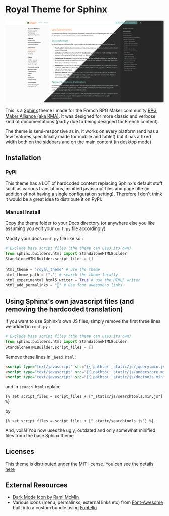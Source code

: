# Royal Theme for Sphinx

![Preview](github_assets/light_dark.png)

This is a [Sphinx](http://www.sphinx-doc.org/en/master/) theme I made for the French RPG Maker community [RPG Maker Alliance (aka RMA)](https://rpgmakeralliance.com). It was designed for more classic and verbose kind of documentations (partly due to being designed for French content). 

The theme is semi-responsive as in, it works on every platform (and has a few features specificially made for mobile and tablet) but it has a fixed width both on the sidebars and on the main content (in desktop mode)

## Installation

### PyPI

This theme has a LOT of hardcoded content replacing Sphinx's default stuff such as various translations, minified javascript files and page title (in addition of not having a single configuration setting). Therefore I don't think it would be a great idea to distribute it on PyPI.

### Manual Install

Copy the theme folder to your Docs directory (or anywhere else you like assuming you edit your `conf.py` file accordingly)

Modify your docs `conf.py` file like so :

```py
# Exclude base script files (the theme can uses its own)
from sphinx.builders.html import StandaloneHTMLBuilder
StandaloneHTMLBuilder.script_files = []

html_theme = 'royal_theme' # use the theme
html_theme_path = ["."] # search the theme locally
html_experimental_html5_writer = True # use the HTML5 writer
html_add_permalinks = "" # use font awesome's links 
```

## Using Sphinx's own javascript files (and removing the hardcoded translation)

If you want to use Sphinx's own JS files, simply remove the first three lines we added in `conf.py` :

```py
# Exclude base script files (the theme can uses its own)
from sphinx.builders.html import StandaloneHTMLBuilder
StandaloneHTMLBuilder.script_files = []
````

Remove these lines in `_head.html` :

```html
<script type="text/javascript" src="{{ pathto('_static/js/jquery.min.js', 1) }}"></script>
<script type="text/javascript" src="{{ pathto('_static/js/underscore.min.js', 1) }}"></script>
<script type="text/javascript" src="{{ pathto('_static/js/doctools.min.js', 1) }}"></script>
```

and in `search.html` replace

```jinja
{% set script_files = script_files + ["_static/js/searchtools.min.js"] %}
```

by 


```jinja
{% set script_files = script_files + ["_static/searchtools.js"] %}
```

And, voilà! You now uses the ugly, outdated and only somewhat minified files from the base Sphinx theme.

## Licenses

This theme is distributed under the MIT license. You can see the details [here](LICENSE)

## External Resources
- [Dark Mode Icon by Rami McMin](https://www.flaticon.com/free-icon/moon-phase-outline_53381#term=Moon&page=2&position=43)
- Various icons (menu, permalinks, external links etc) from [Font-Awesome](https://fontawesome.com/) built into a custom bundle using [Fontello](http://fontello.com/)

